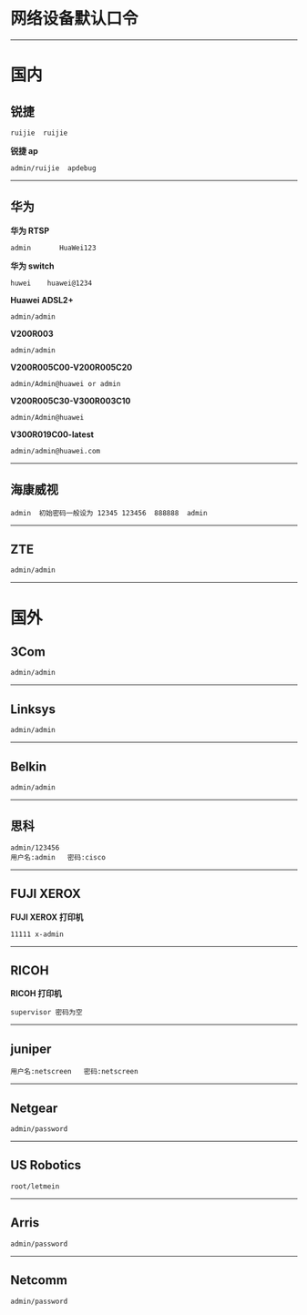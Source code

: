 # 网络设备默认口令

---

# 国内

## 锐捷

```
ruijie  ruijie
```

**锐捷 ap**
```
admin/ruijie  apdebug
```

---

## 华为

**华为 RTSP**
```
admin       HuaWei123
```

**华为 switch**
```
huwei    huawei@1234
```

**Huawei ADSL2+**
```
admin/admin
```

**V200R003**
```
admin/admin
```

**V200R005C00-V200R005C20**
```
admin/Admin@huawei or admin
```

**V200R005C30-V300R003C10**
```
admin/Admin@huawei
```

**V300R019C00-latest**
```
admin/admin@huawei.com
```

---

## 海康威视

```
admin  初始密码一般设为 12345 123456  888888  admin
```

---

## ZTE

```
admin/admin
```

---

# 国外

## 3Com

```
admin/admin
```

---

## Linksys

```
admin/admin
```

---

## Belkin

```
admin/admin
```

---

## 思科

```
admin/123456
用户名:admin   密码:cisco
```

---

## FUJI XEROX

**FUJI XEROX 打印机**
```
11111 x-admin
```

---

## RICOH

**RICOH 打印机**
```
supervisor 密码为空
```

---

## juniper

```
用户名:netscreen   密码:netscreen
```

---

## Netgear

```
admin/password
```

---

## US Robotics

```
root/letmein
```

---

## Arris

```
admin/password
```

---

## Netcomm

```
admin/password
```
